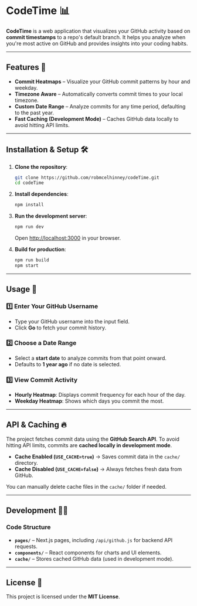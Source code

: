 # **CodeTime 📊**

**CodeTime** is a web application that visualizes your GitHub activity based on **commit timestamps** to a repo's default branch. It helps you analyze when you're most active on GitHub and provides insights into your coding habits.

---

## **Features 🌟**

-   **Commit Heatmaps** – Visualize your GitHub commit patterns by hour and weekday.
-   **Timezone Aware** – Automatically converts commit times to your local timezone.
-   **Custom Date Range** – Analyze commits for any time period, defaulting to the past year.
-   **Fast Caching (Development Mode)** – Caches GitHub data locally to avoid hitting API limits.

---

## **Installation & Setup 🛠️**

1. **Clone the repository**:

    ```bash
    git clone https://github.com/robmcelhinney/codeTime.git
    cd codeTime
    ```

1. **Install dependencies**:

    ```bash
    npm install
    ```

1. **Run the development server**:

    ```bash
    npm run dev
    ```

    Open [http://localhost:3000](http://localhost:3000) in your browser.

1. **Build for production**:
    ```bash
    npm run build
    npm start
    ```

---

## **Usage 📖**

### **1️⃣ Enter Your GitHub Username**

-   Type your GitHub username into the input field.
-   Click **Go** to fetch your commit history.

### **2️⃣ Choose a Date Range**

-   Select a **start date** to analyze commits from that point onward.
-   Defaults to **1 year ago** if no date is selected.

### **3️⃣ View Commit Activity**

-   **Hourly Heatmap**: Displays commit frequency for each hour of the day.
-   **Weekday Heatmap**: Shows which days you commit the most.

---

## **API & Caching 🔥**

The project fetches commit data using the **GitHub Search API**. To avoid hitting API limits, commits are **cached locally in development mode**.

-   **Cache Enabled (`USE_CACHE=true`)** → Saves commit data in the `cache/` directory.
-   **Cache Disabled (`USE_CACHE=false`)** → Always fetches fresh data from GitHub.

You can manually delete cache files in the `cache/` folder if needed.

---

## **Development 🧑‍💻**

### **Code Structure**

-   **`pages/`** – Next.js pages, including `/api/github.js` for backend API requests.
-   **`components/`** – React components for charts and UI elements.
-   **`cache/`** – Stores cached GitHub data (used in development mode).

---

## **License 📜**

This project is licensed under the **MIT License**.
